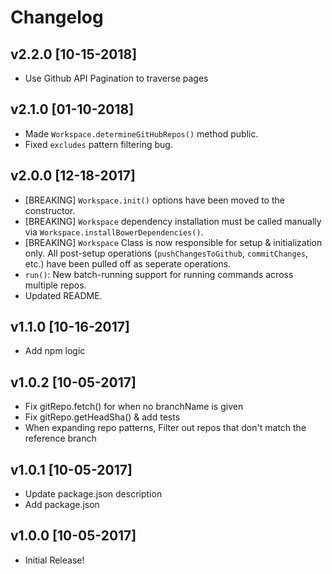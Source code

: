 # Changelog

<!-- ## Unreleased -->
<!-- Add new, unreleased items here. -->

## v2.2.0 [10-15-2018]
- Use Github API Pagination to traverse pages

## v2.1.0 [01-10-2018]
- Made `Workspace.determineGitHubRepos()` method public.
- Fixed `excludes` pattern filtering bug.

## v2.0.0 [12-18-2017]
- [BREAKING] `Workspace.init()` options have been moved to the constructor.
- [BREAKING] `Workspace` dependency installation must be called manually via
`Workspace.installBowerDependencies()`.
- [BREAKING] `Workspace` Class is now responsible for setup & initialization only. All
post-setup operations (`pushChangesToGithub`, `commitChanges`, etc.) have been
pulled off as seperate operations.
- `run()`: New batch-running support for running commands across multiple repos.
- Updated README.


## v1.1.0 [10-16-2017]
- Add npm logic

## v1.0.2 [10-05-2017]
- Fix gitRepo.fetch() for when no branchName is given
- Fix gitRepo.getHeadSha() & add tests
- When expanding repo patterns, Filter out repos that don't match the reference branch

## v1.0.1 [10-05-2017]
- Update package.json description
- Add package.json

## v1.0.0 [10-05-2017]
- Initial Release!
